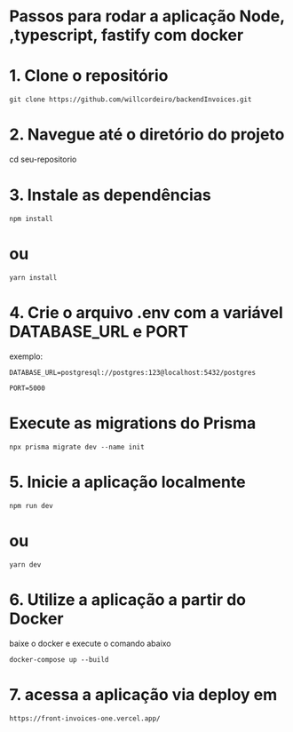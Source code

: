 # Passos para rodar a aplicação Node, ,typescript, fastify com docker 


# 1. Clone o repositório
```
git clone https://github.com/willcordeiro/backendInvoices.git
```
# 2. Navegue até o diretório do projeto
cd seu-repositorio

# 3. Instale as dependências
```
npm install
```
# ou
```
yarn install
```

# 4. Crie o arquivo .env com a variável DATABASE_URL e PORT
exemplo:
```
DATABASE_URL=postgresql://postgres:123@localhost:5432/postgres
```
```
PORT=5000
```

# Execute as migrations do Prisma
```
npx prisma migrate dev --name init
````


# 5. Inicie a aplicação localmente
```
npm run dev
```
# ou
```
yarn dev
```

# 6. Utilize a aplicação a partir do Docker
baixe o docker e execute o comando abaixo
```
docker-compose up --build
```

# 7. acessa a aplicação via deploy em 
```
https://front-invoices-one.vercel.app/
```

